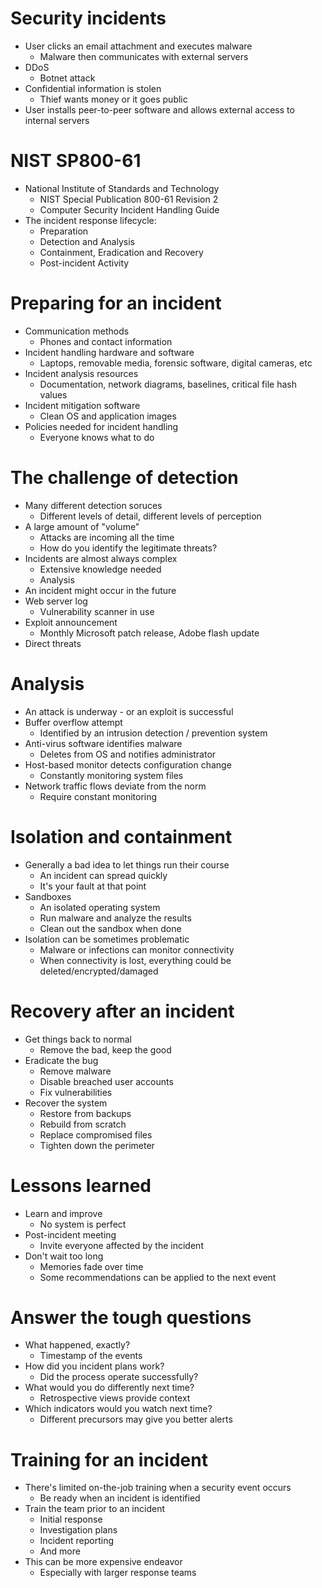 # Security incidents
- User clicks an email attachment and executes malware
	- Malware then communicates with external servers
- DDoS
	- Botnet attack
- Confidential information is stolen
	- Thief wants money or it goes public
- User installs peer-to-peer software and allows external access to internal servers
# NIST SP800-61
- National Institute of Standards and Technology
	- NIST Special Publication 800-61 Revision 2
	- Computer Security Incident Handling Guide
- The incident response lifecycle:
	- Preparation
	- Detection and Analysis
	- Containment, Eradication and Recovery
	- Post-incident Activity
# Preparing for an incident
- Communication methods
	- Phones and contact information
- Incident handling hardware and software
	- Laptops, removable media, forensic software, digital cameras, etc
- Incident analysis resources
	- Documentation, network diagrams, baselines, critical file hash values
- Incident mitigation software
	- Clean OS and application images
- Policies needed for incident handling
	- Everyone knows what to do 
# The challenge of detection
- Many different detection soruces
	- Different levels of detail, different levels of perception
- A large amount of "volume"
	- Attacks are incoming all the time
	- How do you identify the legitimate threats?
- Incidents are almost always complex
	- Extensive knowledge needed
	- Analysis
- An incident might occur in the future
- Web server log
	- Vulnerability scanner in use
- Exploit announcement
	- Monthly Microsoft patch release, Adobe flash update
- Direct threats
# Analysis
- An attack is underway - or an exploit is successful
- Buffer overflow attempt
	- Identified by an intrusion detection / prevention system
- Anti-virus software identifies malware
	- Deletes from OS and notifies administrator
- Host-based monitor detects configuration change
	- Constantly monitoring system files
- Network traffic flows deviate from the norm
	- Require constant monitoring
# Isolation and containment
- Generally a bad idea to let things run their course
	- An incident can spread quickly
	- It's your fault at that point
- Sandboxes
	- An isolated operating system
	- Run malware and analyze the results
	- Clean out the sandbox when done
- Isolation can be sometimes problematic
	- Malware or infections can monitor connectivity
	- When connectivity is lost, everything could be deleted/encrypted/damaged
# Recovery after an incident
- Get things back to normal
	- Remove the bad, keep the good
- Eradicate the bug
	- Remove malware
	- Disable breached user accounts
	- Fix vulnerabilities
- Recover the system
	- Restore from backups
	- Rebuild from scratch
	- Replace compromised files
	- Tighten down the perimeter
# Lessons learned
- Learn and improve
	- No system is perfect
- Post-incident meeting
	- Invite everyone affected by the incident
- Don't wait too long
	- Memories fade over time
	- Some recommendations can be applied to the next event
# Answer the tough questions
- What happened, exactly?
	- Timestamp of the events
- How did you incident plans work?
	- Did the process operate successfully?
- What would you do differently next time?
	- Retrospective views provide context
- Which indicators would you watch next time?
	- Different precursors may give you better alerts
# Training for an incident
- There's limited on-the-job training when a security event occurs
	- Be ready when an incident is identified
- Train the team prior to an incident
	- Initial response
	- Investigation plans
	- Incident reporting
	- And more
- This can be more expensive endeavor
	- Especially with larger response teams